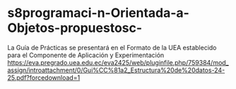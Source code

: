 # s8programaci-n-Orientada-a-Objetos-propuestosc-
La Guía de Prácticas se presentará en el Formato de la UEA establecido para el Componente de Aplicación y Experimentación https://eva.pregrado.uea.edu.ec/eva2425/web/pluginfile.php/759384/mod_assign/introattachment/0/Gui%CC%81a2_Estructura%20de%20datos-24-25.pdf?forcedownload=1
